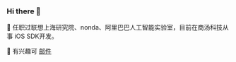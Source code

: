 ### Hi there 👋

🔭 任职过联想上海研究院、nonda、阿里巴巴人工智能实验室，目前在商汤科技从事 iOS SDK开发。

📮 有兴趣可 [邮件](mailto:gaodongdong2012@gmail.com)



<!--
**iDurian/idurian** is a ✨ _special_ ✨ repository because its `README.md` (this file) appears on your GitHub profile.

Here are some ideas to get you started:

- 🔭 I’m currently working on ...
- 🌱 I’m currently learning ...
- 👯 I’m looking to collaborate on ...
- 🤔 I’m looking for help with ...
- 💬 Ask me about ...
- 📫 How to reach me: ...
- 😄 Pronouns: ...
- ⚡ Fun fact: ...
-->
